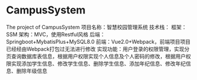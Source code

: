 # CampusSystem
The project of CampusSystem
项目名称：智慧校园管理系统
技术栈：
      框架：SSM
      架构：MVC，使用Restful风格
      后端：Springboot+MybatisPlus+MySQL8.0
      前端：Vue2.0+Webpack，前端项目项目已经经由Webpack打包过无法进行修改
实现功能：用户登录的权限管理，实现分页查询数据库表信息，根据用户权限实现个人信息及个人密码的修改，根据用户权限实现添加学生信息、修改学生信息、删除学生信息、添加年纪信息、修改年纪信息、删除年级信息
